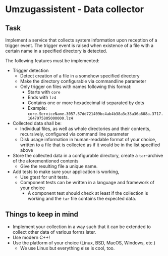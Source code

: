 # Umzugassistent - Data collector

## Task
Implement a service that collects system information upon reception of a trigger event.
The trigger event is raised when existence of a file with a certain name in a specified directory is detected.

The following features must be implemented:
* Trigger detection
  * Detect creation of a file in a somehow specified directory
  * Make the directory configurable via commandline parameter
  * Only trigger on files with names following this format:
    * Starts with `core`
    * Ends with `lz4`
    * Contains one or more hexadecimal id separated by dots
    * Example: `core.ServiceName.3057.57dd721409bc4ab4b38a3c33a36a608a.3717.1647975805000000.lz4`
* Collected data shall be:
  * Individual files, as well as whole directories and their contents, recursively, configured via command line parameter
  * Disk usage information in human-readable format of your choice, written to a file that is collected as if it would be in the list specified above
* Store the collected data in a configurable directory, create a `tar`-archive of the aforementioned contents
  * Give the resulting file a unique name.
* Add tests to make sure your application is working,
  * Use gtest for unit tests.
  * Component tests can be written in a language and framework of your choice
    * A component test should check at least if the collection is working and the `tar` file contains the expected data.

## Things to keep in mind
* Implement your collection in a way such that it can be extended to collect other data of various forms later.
* Use modern C++!
* Use the platform of your choice (Linux, BSD, MacOS, Windows, etc.)
  * We use Linux but everything else is cool, too.
